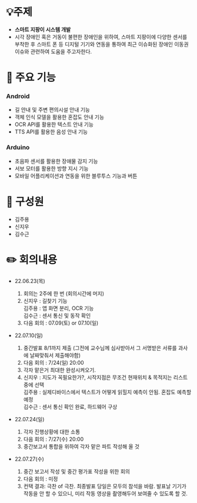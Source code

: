 # 💡주제



- **스마트 지팡이 시스템 개발**
- 시각 장애인 혹은 거동이 불편한 장애인을 위하여, 스마트 지팡이에 다양한 센서를 부착한 후 스마트 폰 등 디지털 기기와 연동을 통하여 최근 이슈화된 장애인 이동권 이슈와 관련하여 도움을 주고자한다.


# 🔑 주요 기능


### Android


- 길 안내 및 주변 편의시설 안내 기능
- 객체 인식 모델을 활용한 혼잡도 안내 기능
- OCR API를 활용한 텍스트 안내 기능
- TTS API를 활용한 음성 안내 기능


### Arduino


- 초음파 센서를 활용한 장애물 감지 기능
- 서보 모터를 활용한 방향 지시 기능
- 모바일 어플리케이션과 연동을 위한 블루투스 기능과 버튼


# 🤼 구성원



- 김주용
- 신지우
- 김수근


# :pencil2: 회의내용
- 22.06.23(목) 
  1) 회의는 2주에 한 번 (회의시간에 머지) 
  2) 신지우 : 길찾기 기능 \
     김주용 : 앱 화면 분리, OCR 기능\
     김수근 : 센서 통신 및 동작 확인 
  3) 다음 회의 : 07.09(토) or 07.10(일)
  
- 22.07.10(일) 
  1) 중간발표 8/1까지 제출 (그전에 교수님께 심사받아서 그 서명받은 서류를 과사에 날짜맞춰서 제출해야함)
  2) 다음 회의 : 7/24(일) 20:00
  3) 각자 맡은거 최대한 완성시켜오기. 
  4) 신지우 : 지도가 꼭필요한가?, 시작지점은 무조건 현재위치 & 목적지는 리스트중에 선택 \
     김주용 : 실제디바이스에서 텍스트가 어떻게 읽힐지 예측이 안됨. 혼잡도 예측할 예정 \
     김수근 : 센서 통신 확인 완료, 하드웨어 구상

- 22.07.24(일)
  1) 각자 진행상황에 대한 소통
  2) 다음 회의 : 7/27(수) 20:00
  3) 중간보고서 통합을 위하여 각자 맡은 파트 작성해 올 것

- 22.07.27(수)
  1) 중간 보고서 작성 및 중간 평가표 작성을 위한 회의
  2) 다음 회의 : 미정
  3) 컨택 결과: 극찬 of 극찬.
               최종발표 당일은 모두의 참석을 바람.
               발표날 기기가 작동을 안 할 수 있으니, 미리 작동 영상을 촬영해두어
               보여줄 수 있도록 할 것.

